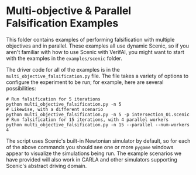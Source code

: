 # Multi-objective & Parallel Falsification Examples

This folder contains examples of performing falsification with multiple objectives and in parallel.
These examples all use dynamic Scenic, so if you aren't familiar with how to use Scenic with VerifAI, you might want to start with the examples in the `examples/scenic` folder.

The driver code for all of the examples is in the `multi_objective_falsification.py` file.
The file takes a variety of options to configure the experiment to be run; for example, here are several possibilities:

```
# Run falsification for 5 iterations
python multi_objective_falsification.py -n 5
# Likewise, with a different scenario
python multi_objective_falsification.py -n 5 -p intersection_01.scenic
# Run falsification for 15 iterations, with 4 parallel workers
python multi_objective_falsification.py -n 15 --parallel --num-workers 4
```

The script uses Scenic's built-in Newtonian simulator by default, so for each of the above commands you should see one or more ``pygame`` windows appear to visualize the simulations being run.
The example scenarios we have provided will also work in CARLA and other simulators supporting Scenic's abstract driving domain.

